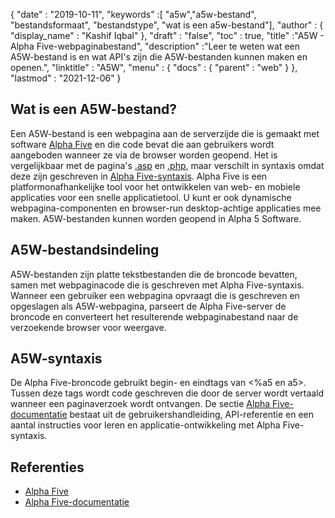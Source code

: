 {
  "date" : "2019-10-11",
  "keywords" :[ "a5w","a5w-bestand", "bestandsformaat", "bestandstype", "wat is een a5w-bestand"],
  "author" : {
    "display_name" : "Kashif Iqbal"
},
  "draft" : "false",
  "toc" : true,
  "title" :"A5W - Alpha Five-webpaginabestand",
  "description" :"Leer te weten wat een A5W-bestand is en wat API's zijn die A5W-bestanden kunnen maken en openen.",
  "linktitle" : "A5W",
  "menu" : {
    "docs" : {
      "parent" : "web"
}
},
  "lastmod" : "2021-12-06"
}

## Wat is een A5W-bestand?

Een A5W-bestand is een webpagina aan de serverzijde die is gemaakt met software [Alpha Five](https://www.alphasoftware.com/) en die code bevat die aan gebruikers wordt aangeboden wanneer ze via de browser worden geopend. Het is vergelijkbaar met de pagina's [.asp](/nl/web/asp/) en [.php](/nl/web/php/), maar verschilt in syntaxis omdat deze zijn geschreven in [Alpha Five-syntaxis](https://documentation.alphasoftware.com/documentation/pages/GettingStarted/index.html). Alpha Five is een platformonafhankelijke tool voor het ontwikkelen van web- en mobiele applicaties voor een snelle applicatietool. U kunt er ook dynamische webpagina-componenten en browser-run desktop-achtige applicaties mee maken. A5W-bestanden kunnen worden geopend in Alpha 5 Software.

## A5W-bestandsindeling

A5W-bestanden zijn platte tekstbestanden die de broncode bevatten, samen met webpaginacode die is geschreven met Alpha Five-syntaxis. Wanneer een gebruiker een webpagina opvraagt die is geschreven en opgeslagen als A5W-webpagina, parseert de Alpha Five-server de broncode en converteert het resulterende webpaginabestand naar de verzoekende browser voor weergave.

## A5W-syntaxis

De Alpha Five-broncode gebruikt begin- en eindtags van <%a5 en a5>. Tussen deze tags wordt code geschreven die door de server wordt vertaald wanneer een paginaverzoek wordt ontvangen. De sectie [Alpha Five-documentatie](https://documentation.alphasoftware.com/documentation/pages/index.html) bestaat uit de gebruikershandleiding, API-referentie en een aantal instructies voor leren en applicatie-ontwikkeling met Alpha Five-syntaxis.

## Referenties

* [Alpha Five](https://www.alphasoftware.com/)
* [Alpha Five-documentatie](https://documentation.alphasoftware.com/documentation/pages/index.html)

